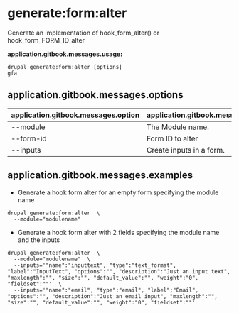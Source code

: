 # generate:form:alter
Generate an implementation of hook_form_alter() or hook_form_FORM_ID_alter

**application.gitbook.messages.usage:**
```
drupal generate:form:alter [options]
gfa
```

## application.gitbook.messages.options
application.gitbook.messages.option | application.gitbook.messages.details
-------|-------------
--module | The Module name.
--form-id | Form ID to alter
--inputs | Create inputs in a form.

## application.gitbook.messages.examples
* Generate a hook form alter for an empty form specifying the module name
```
drupal generate:form:alter  \
  --module="modulename"
```
* Generate a hook form alter with 2 fields specifying the module name and the inputs
```
drupal generate:form:alter  \
  --module="modulename"  \
  --inputs='"name":"inputtext", "type":"text_format", "label":"InputText", "options":"", "description":"Just an input text", "maxlength":"", "size":"", "default_value":"", "weight":"0", "fieldset":""'  \
  --inputs='"name":"email", "type":"email", "label":"Email", "options":"", "description":"Just an email input", "maxlength":"", "size":"", "default_value":"", "weight":"0", "fieldset":""'
```
